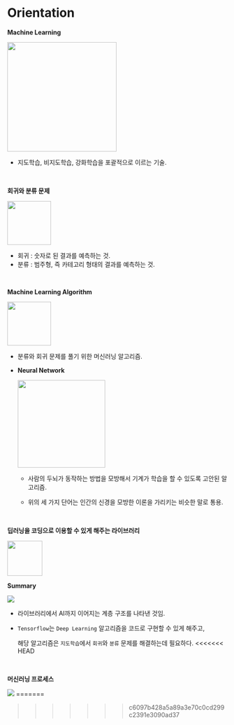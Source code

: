 # Orientation

**Machine Learning**

<img src = "https://user-images.githubusercontent.com/55044278/103481487-ad651380-4e1e-11eb-8020-e62d1edd1f4d.png" height = "250px">

- 지도학습, 비지도학습, 강화학습을 포괄적으로 이르는 기술.

<br>

**회귀와 분류 문제**

<img src = "https://user-images.githubusercontent.com/55044278/103481246-10ee4180-4e1d-11eb-9fdb-d3ef1f2a91e1.png" height = "100px">

- 회귀 : 숫자로 된 결과를 예측하는 것.
- 분류 : 범주형, 즉 카테고리 형태의 결과를 예측하는 것.

<br>

**Machine Learning Algorithm**

<img src = "https://user-images.githubusercontent.com/55044278/103481315-865a1200-4e1d-11eb-8618-161b146d2d59.png" height = "100px">

- 분류와 회귀 문제를 풀기 위한 머신러닝 알고리즘.

- **Neural Network**

  <img src = "https://user-images.githubusercontent.com/55044278/103481360-d638d900-4e1d-11eb-9d36-ef509970881c.png" height = "200px">

  - 사람의 두뇌가 동작하는 방법을 모방해서 기계가 학습을 할 수 있도록 고안된 알고리즘.

  - 위의 세 가지 단어는 인간의 신경을 모방한 이론을 가리키는 비슷한 말로 통용.

<br>

**딥러닝을 코딩으로 이용할 수 있게 해주는 라이브러리**

<img src = "https://user-images.githubusercontent.com/55044278/103481421-49dae600-4e1e-11eb-95bb-276a7acae873.png" height = "80px">

<br>

**Summary**

<img src = "https://user-images.githubusercontent.com/55044278/103481529-ef8e5500-4e1e-11eb-8717-08deab0a4c0b.png">

- 라이브러리에서 AI까지 이어지는 계층 구조를 나타낸 것임.

- ```Tensorflow```는 ```Deep Learning``` 알고리즘을 코드로 구현할 수 있게 해주고,

  해당 알고리즘은 ```지도학습```에서 ```회귀```와 ```분류``` 문제를 해결하는데 필요하다.
  <<<<<<< HEAD

<br>

**머신러닝 프로세스**

<img src = "https://user-images.githubusercontent.com/55044278/103481970-75130480-4e21-11eb-9a38-351d2e54b210.png">
=======

>>>>>>> c6097b428a5a89a3e70c0cd299c2391e3090ad37
